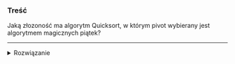 ### Treść
Jaką złozoność ma algorytm Quicksort, w którym pivot wybierany jest algorytmem magicznych piątek?

------
<details><summary>Rozwiązanie</summary>

Dzięki algorytmowi magicznych piątek uda nam się znaleźć mediane w czasie ![](https://latex.codecogs.com/svg.latex?T(n)%20=%20T(\frac{n}{5})%20+%20T(\frac{7}{10}n)%20+%20O(n)).

Stąd

![](https://latex.codecogs.com/svg.latex?T(n)%20=%202T(\frac{n}{2})%20+%20T(\frac{n}{5})%20+%20T(\frac{7}{10}n)%20+%20O(n))
![](https://latex.codecogs.com/svg.latex?T(n)%20%3E=%203T(\frac{n}{2})%20+%20O(n)%20=%20n^{log_2%203})

bardzo pesymistyczny scenariusz daje nam złożoność większą niż nlogn
<p>
    
